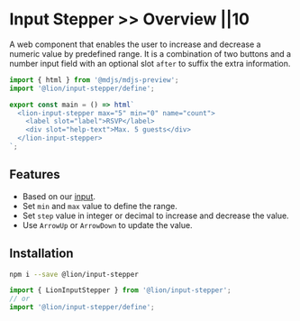 # Input Stepper >> Overview ||10

A web component that enables the user to increase and decrease a numeric value by predefined range. It is a combination of two buttons and a number input field with an optional slot `after` to suffix the extra information.

```js script
import { html } from '@mdjs/mdjs-preview';
import '@lion/input-stepper/define';
```

```js preview-story
export const main = () => html`
  <lion-input-stepper max="5" min="0" name="count">
    <label slot="label">RSVP</label>
    <div slot="help-text">Max. 5 guests</div>
  </lion-input-stepper>
`;
```

## Features

- Based on our [input](../input/overview.md).
- Set `min` and `max` value to define the range.
- Set `step` value in integer or decimal to increase and decrease the value.
- Use `ArrowUp` or `ArrowDown` to update the value.

## Installation

```bash
npm i --save @lion/input-stepper
```

```js
import { LionInputStepper } from '@lion/input-stepper';
// or
import '@lion/input-stepper/define';
```
